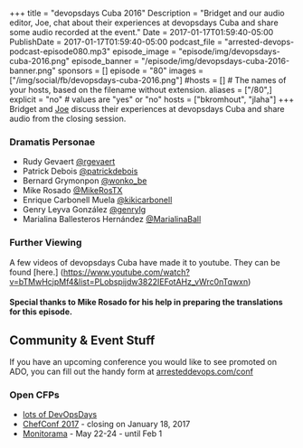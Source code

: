 +++
title = "devopsdays Cuba 2016"
Description = "Bridget and our audio editor, Joe, chat about their experiences at devopsdays Cuba and share some audio recorded at the event."
Date = 2017-01-17T01:59:40-05:00
PublishDate = 2017-01-17T01:59:40-05:00
podcast_file = "arrested-devops-podcast-episode080.mp3"
episode_image = "episode/img/devopsdays-cuba-2016.png"
episode_banner = "/episode/img/devopsdays-cuba-2016-banner.png"
sponsors = []
episode = "80"
images = ["/img/social/fb/devopsdays-cuba-2016.png"]
#hosts = [] # The names of your hosts, based on the filename without extension.
aliases = ["/80",]
explicit = "no" # values are "yes" or "no"
hosts = ["bkromhout", "jlaha"]
+++
Bridget and [Joe](https://twitter.com/joelaha) discuss their experiences at devopsdays Cuba and share audio from the closing session. 

### Dramatis Personae
- Rudy Gevaert [@rgevaert](https://twitter.com/rgevaert)
- Patrick Debois [@patrickdebois](https://twitter.com/patrickdebois)
- Bernard Grymonpon [@wonko_be](https://twitter.com/wonko_be)
- Mike Rosado [@MikeRosTX](https://twitter.com/MikeRosTX)
- Enrique Carbonell Muela [@kikicarbonell](https://twitter.com/kikicarbonell)
- Genry Leyva González [@genrylg](https://twitter.com/genrylg)
- Marialina Ballesteros Hernández [@MarialinaBall](https://twitter.com/MarialinaBall)

### Further Viewing

A few videos of devopsdays Cuba have made it to youtube. They can be found [here.]
(https://www.youtube.com/watch?v=bTMwHcjpMf4&list=PLobspijdw3822IEFotAHz_vWrc0nTqwxn)

#### Special thanks to Mike Rosado for his help in preparing the translations for this episode. 


## Community & Event Stuff

If you have an upcoming conference you would like to see promoted on ADO, you can fill out the handy form at [arresteddevops.com/conf](https://arresteddevops.com/conf)

### Open CFPs

* [lots of DevOpsDays](https://devopsdays.org/speaking)
* [ChefConf 2017](https://chefconf.chef.io) - closing on January 18, 2017
* [Monitorama](http://monitorama.com/#cfp) - May 22-24 - until Feb 1
